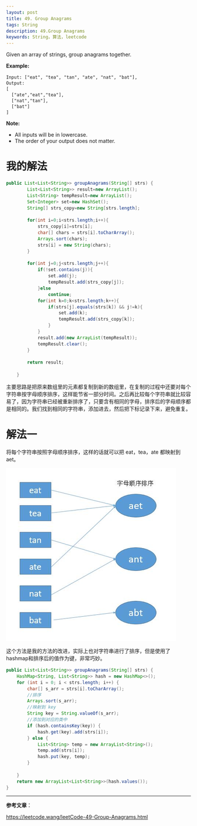 ```yaml
---
layout: post
title: 49. Group Anagrams
tags: String
description: 49.Group Anagrams
keywords: String，算法，leetcode
---
```


Given an array of strings, group anagrams together.

**Example:**

```
Input: ["eat", "tea", "tan", "ate", "nat", "bat"],
Output:
[
  ["ate","eat","tea"],
  ["nat","tan"],
  ["bat"]
]
```

**Note:**

- All inputs will be in lowercase.
- The order of your output does not matter.

# 我的解法

```java
public List<List<String>> groupAnagrams(String[] strs) {
        List<List<String>> result=new ArrayList();
        List<String> tempResult=new ArrayList();
        Set<Integer> set=new HashSet();
        String[] strs_copy=new String[strs.length];
        
        for(int i=0;i<strs.length;i++){
            strs_copy[i]=strs[i];
            char[] chars = strs[i].toCharArray();
            Arrays.sort(chars);
            strs[i] = new String(chars);
        }
        
        for(int j=0;j<strs.length;j++){
            if(!set.contains(j)){
                set.add(j);
                tempResult.add(strs_copy[j]);
            }else
                continue;
            for(int k=0;k<strs.length;k++){
                if(strs[j].equals(strs[k]) && j!=k){
                    set.add(k);
                    tempResult.add(strs_copy[k]);
                }
            }
            result.add(new ArrayList(tempResult));
            tempResult.clear();
        }
        
        return result;
        
    }
```

主要思路是把原来数组里的元素都复制到新的数组里，在复制的过程中还要对每个字符串按字母顺序排序，这样能节省一部分时间。之后再比较每个字符串就比较容易了，因为字符串已经被重新排序了，只要含有相同的字母，排序后的字母顺序都是相同的。我们找到相同的字符串，添加进去，然后把下标记录下来，避免重复。

# 解法一

将每个字符串按照字母顺序排序，这样的话就可以把 eat，tea，ate 都映射到 aet。

![49_1](/images/posts/leetcode/49_1.jpg)

这个方法是我的方法的改进，实际上也对字符串进行了排序，但是使用了hashmap和排序后的值作为键，非常巧妙。

```java
public List<List<String>> groupAnagrams(String[] strs) {
    HashMap<String, List<String>> hash = new HashMap<>();
    for (int i = 0; i < strs.length; i++) {
        char[] s_arr = strs[i].toCharArray();
        //排序
        Arrays.sort(s_arr);
        //映射到 key
        String key = String.valueOf(s_arr); 
        //添加到对应的类中
        if (hash.containsKey(key)) {
            hash.get(key).add(strs[i]);
        } else {
            List<String> temp = new ArrayList<String>();
            temp.add(strs[i]);
            hash.put(key, temp);
        }

    }
    return new ArrayList<List<String>>(hash.values()); 
}

```

------

**参考文章**：

https://leetcode.wang/leetCode-49-Group-Anagrams.html